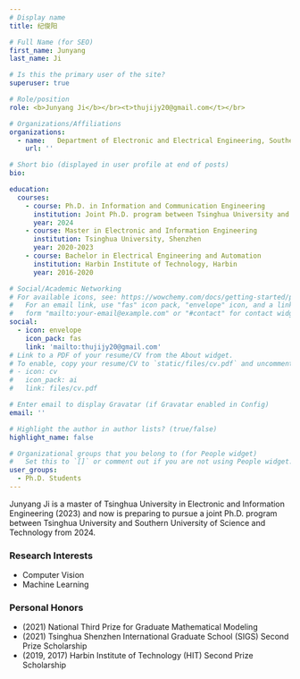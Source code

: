 ```yaml
---
# Display name
title: 纪俊阳

# Full Name (for SEO)
first_name: Junyang
last_name: Ji

# Is this the primary user of the site?
superuser: true

# Role/position
role: <b>Junyang Ji</b></br><t>thujijy20@gmail.com</t></br>

# Organizations/Affiliations
organizations:
  - name:   Department of Electronic and Electrical Engineering, Southern University of Science and Technology
    url: ''

# Short bio (displayed in user profile at end of posts)
bio:

education:
  courses:
    - course: Ph.D. in Information and Communication Engineering
      institution: Joint Ph.D. program between Tsinghua University and Southern University of Science and Technology, Shenzhen
      year: 2024
    - course: Master in Electronic and Information Engineering
      institution: Tsinghua University, Shenzhen
      year: 2020-2023
    - course: Bachelor in Electrical Engineering and Automation
      institution: Harbin Institute of Technology, Harbin
      year: 2016-2020

# Social/Academic Networking
# For available icons, see: https://wowchemy.com/docs/getting-started/page-builder/#icons
#   For an email link, use "fas" icon pack, "envelope" icon, and a link in the
#   form "mailto:your-email@example.com" or "#contact" for contact widget.
social:
  - icon: envelope
    icon_pack: fas
    link: 'mailto:thujijy20@gmail.com'
# Link to a PDF of your resume/CV from the About widget.
# To enable, copy your resume/CV to `static/files/cv.pdf` and uncomment the lines below.
# - icon: cv
#   icon_pack: ai
#   link: files/cv.pdf

# Enter email to display Gravatar (if Gravatar enabled in Config)
email: ''

# Highlight the author in author lists? (true/false)
highlight_name: false

# Organizational groups that you belong to (for People widget)
#   Set this to `[]` or comment out if you are not using People widget.
user_groups:
  - Ph.D. Students
---
```


Junyang Ji is a master of Tsinghua University in Electronic and Information Engineering (2023) and now is preparing to pursue a joint Ph.D. program between Tsinghua University and Southern University of Science and Technology from 2024.

### **Research Interests**
* Computer Vision
* Machine Learning


### **Personal Honors**
* (2021) National Third Prize for Graduate Mathematical Modeling
* (2021) Tsinghua Shenzhen International Graduate School (SIGS) Second Prize Scholarship
* (2019, 2017) Harbin Institute of Technology (HIT) Second Prize Scholarship

